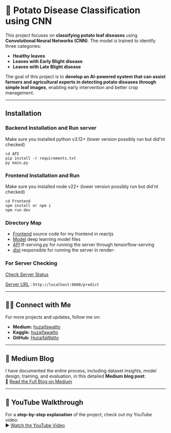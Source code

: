 # 🍂 Potato Disease Classification using CNN

This project focuses on **classifying potato leaf diseases** using **Convolutional Neural Networks (CNN)**. The model is trained to identify three categories:

- **Healthy leaves**  
- **Leaves with Early Blight disease**  
- **Leaves with Late Blight disease**

The goal of this project is to **develop an AI-powered system that can assist farmers and agricultural experts in detecting potato diseases through simple leaf images**, enabling early intervention and better crop management.

---

## Installation
### Backend Installation and Run server
Make sure you installed python v3.12+ (lower version possibly run but did'nt checked)

    cd API
    pip install -r requirements.txt
    py main.py

### Frontend Installation and Run
Make sure you installed node v22+ (lower version possibly run but did'nt checked)

    cd Frontend
    npm install or npm i
    npm run dev

### Directory Map
- [Frontend]() source code for my frontend in reactjs
- [Model]() deep learning model files
- [API]() tf-serving.py for running the server through tensorflow-serving
- [dist]() responsible for running the server in render- 

### For Server Checking
[Check Server Status](http://localhost:8000/ping)

[Server URL](http://localhost:8000/predict)
: `http://localhost:8000/predict`

---

## 🧑‍💻 Connect with Me

For more projects and updates, follow me on:  
- **Medium:** [huzaifawatto](https://medium.com/@huzaifawatto)  
- **Kaggle:** [huzaifawatto](https://www.kaggle.com/huzaifawatto)  
- **GitHub:** [HuzaifaWatto](https://github.com/HuzaifaWatto)

---

## 🔗 Medium Blog

I have documented the entire process, including dataset insights, model design, training, and evaluation, in this detailed **Medium blog post**:  
📝 [Read the Full Blog on Medium](https://medium.com/@huzaifawatto/potato-disease-classification-using-convolutional-neural-networks-cnn-da6f48c1899a)

---

## 🎥 YouTube Walkthrough

For a **step-by-step explanation** of the project, check out my YouTube video:  
▶️ [Watch the YouTube Video](https://youtu.be/tCKP7PN3vpQ?si=BuN5rZ1v4BxuSUsR)
